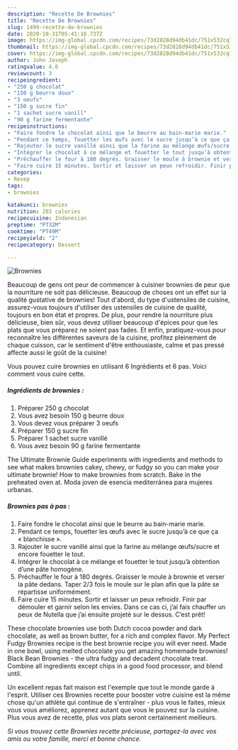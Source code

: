 ```yaml
---
description: "Recette De Brownies"
title: "Recette De Brownies"
slug: 1499-recette-de-brownies
date: 2020-10-31T05:41:18.737Z
image: https://img-global.cpcdn.com/recipes/73d2828d94db41dc/751x532cq70/brownies-photo-principale-de-la-recette.jpg
thumbnail: https://img-global.cpcdn.com/recipes/73d2828d94db41dc/751x532cq70/brownies-photo-principale-de-la-recette.jpg
cover: https://img-global.cpcdn.com/recipes/73d2828d94db41dc/751x532cq70/brownies-photo-principale-de-la-recette.jpg
author: John Joseph
ratingvalue: 4.6
reviewcount: 3
recipeingredient:
- "250 g chocolat"
- "150 g beurre doux"
- "3 oeufs"
- "150 g sucre fin"
- "1 sachet sucre vanill"
- "90 g farine fermentante"
recipeinstructions:
- "Faire fondre le chocolat ainsi que le beurre au bain-marie marie."
- "Pendant ce temps, fouetter les œufs avec le sucre jusqu’à ce que ça « blanchisse »."
- "Rajouter le sucre vanillé ainsi que la farine au mélange œufs/sucre et encore fouetter le tout."
- "Intégrer le chocolat à ce mélange et fouetter le tout jusqu’à obtention d’une pâte homogène."
- "Préchauffer le four à 180 degrés. Graisser le moule à brownie et verser la pâte dedans. Taper 2/3 fois le moule sur le plan afin que la pâte se répartisse uniformément."
- "Faire cuire 15 minutes. Sortir et laisser un peux refroidir. Finir par démouler et garnir selon les envies. Dans ce cas ci, j’ai fais chauffer un peux de Nutella que j’ai ensuite projeté sur le dessus. C’est prêt!"
categories:
- Resep
tags:
- brownies

katakunci: brownies 
nutrition: 203 calories
recipecuisine: Indonesian
preptime: "PT32M"
cooktime: "PT49M"
recipeyield: "2"
recipecategory: Dessert

---
```



![Brownies](https://img-global.cpcdn.com/recipes/73d2828d94db41dc/751x532cq70/brownies-photo-principale-de-la-recette.jpg)

Beaucoup de gens ont peur de commencer à cuisiner brownies de peur que la nourriture ne soit pas délicieuse. Beaucoup de choses ont un effet sur la qualité gustative de brownies! Tout d'abord, du type d'ustensiles de cuisine, assurez-vous toujours d'utiliser des ustensiles de cuisine de qualité, toujours en bon état et propres. De plus, pour rendre la nourriture plus délicieuse, bien sûr, vous devez utiliser beaucoup d'épices pour que les plats que vous préparez ne soient pas fades. Et enfin, pratiquez-vous pour reconnaître les différentes saveurs de la cuisine, profitez pleinement de chaque cuisson, car le sentiment d'être enthousiaste, calme et pas pressé affecte aussi le goût de la cuisine!

<!--inarticleads1-->

Vous pouvez cuire brownies en utilisant 6 Ingrédients et 6 pas. Voici comment vous cuire cette.

##### Ingrédients de brownies :

1. Préparer 250 g chocolat
1. Vous avez besoin 150 g beurre doux
1. Vous devez vous préparer 3 oeufs
1. Préparer 150 g sucre fin
1. Préparer 1 sachet sucre vanillé
1. Vous avez besoin 90 g farine fermentante


The Ultimate Brownie Guide experiments with ingredients and methods to see what makes brownies cakey, chewy, or fudgy so you can make your ultimate brownie! How to make brownies from scratch. Bake in the preheated oven at. Moda joven de esencia mediterránea para mujeres urbanas. 

<!--inarticleads2-->

##### Brownies pas à pas :

1. Faire fondre le chocolat ainsi que le beurre au bain-marie marie.
1. Pendant ce temps, fouetter les œufs avec le sucre jusqu’à ce que ça « blanchisse ».
1. Rajouter le sucre vanillé ainsi que la farine au mélange œufs/sucre et encore fouetter le tout.
1. Intégrer le chocolat à ce mélange et fouetter le tout jusqu’à obtention d’une pâte homogène.
1. Préchauffer le four à 180 degrés. Graisser le moule à brownie et verser la pâte dedans. Taper 2/3 fois le moule sur le plan afin que la pâte se répartisse uniformément.
1. Faire cuire 15 minutes. Sortir et laisser un peux refroidir. Finir par démouler et garnir selon les envies. Dans ce cas ci, j’ai fais chauffer un peux de Nutella que j’ai ensuite projeté sur le dessus. C’est prêt!


These chocolate brownies use both Dutch cocoa powder and dark chocolate, as well as brown butter, for a rich and complex flavor. My Perfect Fudgy Brownies recipe is the best brownie recipe you will ever need. Made in one bowl, using melted chocolate you get amazing homemade brownies! Black Bean Brownies - the ultra fudgy and decadent chocolate treat. Combine all ingredients except chips in a good food processor, and blend until. 

<!--inarticleads1-->

<p>
Un excellent repas fait maison est l'exemple que tout le monde garde à l'esprit. Utiliser ces Brownies recette pour booster votre cuisine est la même chose qu'un athlète qui continue de s'entraîner - plus vous le faites, mieux vous vous améliorez, apprenez autant que vous le pouvez sur la cuisine. Plus vous avez de recette, plus vos plats seront certainement meilleurs.
</p>

<p>
<i>Si vous trouvez cette Brownies recette précieuse, partagez-la avec vos amis ou votre famille, merci et bonne chance.</i>
</p>
